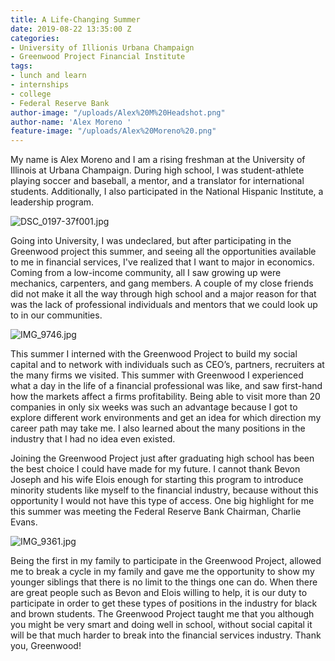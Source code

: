 ```yaml
---
title: A Life-Changing Summer
date: 2019-08-22 13:35:00 Z
categories:
- University of Illionis Urbana Champaign
- Greenwood Project Financial Institute
tags:
- lunch and learn
- internships
- college
- Federal Reserve Bank
author-image: "/uploads/Alex%20M%20Headshot.png"
author-name: 'Alex Moreno '
feature-image: "/uploads/Alex%20Moreno%20.png"
---
```


My name is Alex Moreno and I am a rising freshman at the University of Illinois at Urbana Champaign. During high school, I was student-athlete playing soccer and baseball, a mentor, and a translator for international students. Additionally, I also participated in the National Hispanic Institute, a leadership program. 

![DSC_0197-37f001.jpg](/uploads/DSC_0197-37f001.jpg)

Going into University, I was undeclared, but after participating in the Greenwood project this summer, and seeing all the opportunities available to me in financial services, I've realized that I want to major in economics. Coming from a low-income community, all I saw growing up were mechanics, carpenters, and gang members. A couple of my close friends did not make it all the way through high school and a major reason for that was the lack of professional individuals and mentors that we could look up to in our communities. 

![IMG_9746.jpg](/uploads/IMG_9746.jpg)

This summer I interned with the Greenwood Project to build my social capital and to network with individuals such as CEO’s, partners, recruiters at the many firms we visited. This summer with Greenwood I experienced what a day in the life of a financial professional was like, and saw first-hand how the markets affect a firms profitability. Being able to visit more than 20 companies in only six weeks was such an advantage because I got to explore different work environments and get an idea for which direction my career path may take me. I also learned about the many positions in the industry that I had no idea even existed. 

Joining the Greenwood Project just after graduating high school has been the best choice I could have made for my future. I cannot thank Bevon Joseph and his wife Elois enough for starting this program to introduce minority students like myself to the financial industry, because without this opportunity I would not have this type of access. One big highlight for me this summer was meeting the Federal Reserve Bank Chairman, Charlie Evans. 

![IMG_9361.jpg](/uploads/IMG_9361.jpg)

Being the first in my family to participate in the Greenwood Project, allowed me to break a cycle in my family and gave me the opportunity to show my younger siblings that there is no limit to the things one can do. When there are great people such as Bevon and Elois willing to help, it is our duty to participate in order to get these types of positions in the industry for black and brown students. The Greenwood Project taught me that you although you might be very smart and doing well in school, without social capital it will be that much harder to break into the financial services industry. Thank you, Greenwood!
